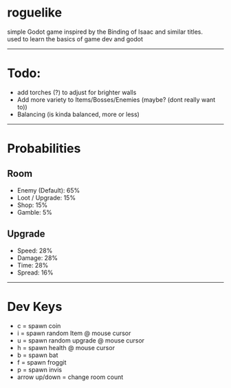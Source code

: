 # roguelike
 
simple Godot game inspired by the Binding of Isaac and similar titles.<br />
used to learn the basics of game dev and godot

--------------------------------------------

# Todo:
- add torches (?) to adjust for brighter walls
- Add more variety to Items/Bosses/Enemies (maybe? (dont really want to))
- Balancing (is kinda balanced, more or less)

--------------------------------------------
# Probabilities

## Room
- Enemy (Default): 65%
- Loot / Upgrade: 15%
- Shop: 15%
- Gamble: 5%

## Upgrade
- Speed: 28%
- Damage: 28%
- Time: 28%
- Spread: 16%

--------------------------------------------
# Dev Keys

- c = spawn coin
- i = spawn random Item @ mouse cursor
- u = spawn random upgrade @ mouse cursor
- h = spawn health @ mouse cursor
- b = spawn bat
- f = spawn froggit
- p = spawn invis
- arrow up/down = change room count
